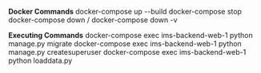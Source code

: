 **Docker Commands**
docker-compose up --build
docker-compose stop
docker-compose down / docker-compose down -v

**Executing Commands**
docker-compose exec ims-backend-web-1 python manage.py migrate
docker-compose exec ims-backend-web-1 python manage.py createsuperuser
docker-compose exec ims-backend-web-1 python loaddata.py
